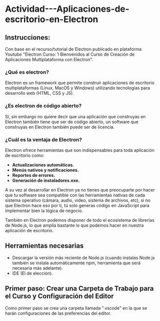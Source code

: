 # Actividad---Aplicaciones-de-escritorio-en-Electron
## Instrucciones:
Con base en el recurso/tutorial de Electron publicado en plataforma Youtube "Electron Curso: 1 Bienvenidos al Curso de Creación de Aplicaciones Multiplataforma con Electron".

### ¿Qué es electron?
Electron es un framework que permite construir aplicaciones de escritorio multiplataformas (Linux, MacOS y Windows) utilizando tecnologías para desarrollo web (HTML, CSS y JS).

### ¿Es electron de código abierto?
Sí, sin embargo no quiere decir que una aplicación que construyas en Electron también tiene que ser de código abierto, un software que construyas en Electron también puede ser de licencia.

### ¿Cuál es la ventaja de Electron? 
Electron ofrece herramientas que son indispensables para toda aplicación de escritorio como:
- **Actualizaciones automáticas.**
- **Menús nativos y notificaciones.**
- **Reportes de errores.**
- **Generación de instaladores.exe.**

A su vez al desarrollar en Electron ya no tienes que preocuparte por hacer que tu software sea compatible con las herramientas nativas de cada sistema operativo (cámara, audio, video, sistema de archivos, etc), si no que Electron hace eso por ti, tú solo generas código en JavaScript para implementar bien la lógica de negocio.

También en Electron podemos disponer de todo el ecosistema de librerías de Node.js, lo que amplía bastante lo que podemos hacer en nuestra aplicación de escritorio.


## Herramientas necesarias
- Descargar la versión más reciente de Node.js (cuando instalas Node.js también se instala automáticamente npm, herramienta que será necesaria más adelante).
- IDE (El de elección).

## Primer paso: Crear una Carpeta de Trabajo para el Curso y Configuración del Editor
Como primer paso se crea una carpeta llamada ".vscode" en la que se harán configuraciones de las preferencias del editor.